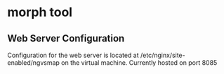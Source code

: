# morph tool

## Web Server Configuration
Configuration for the web server is located at /etc/nginx/site-enabled/ngvsmap on the virtual machine.
Currently hosted on port 8085

